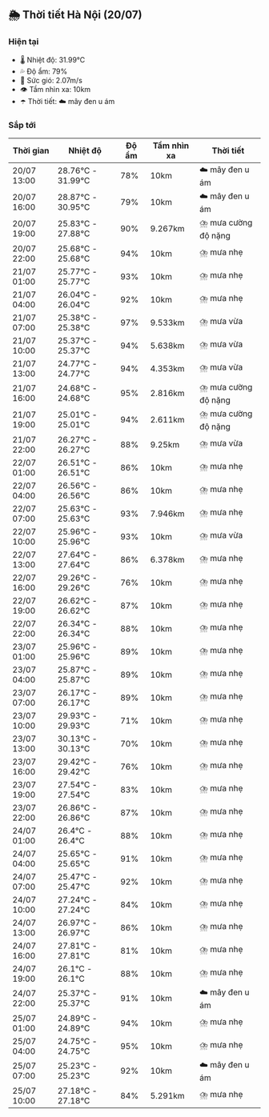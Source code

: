 ## 🌦️ Thời tiết Hà Nội (20/07)

### Hiện tại

- 🌡️ Nhiệt độ: 31.99℃
- 💦 Độ ẩm: 79%
- 💨 Sức gió: 2.07m/s
- 👁️ Tầm nhìn xa: 10km
- ☂️ Thời tiết: ☁️ mây đen u ám

### Sắp tới

| Thời gian | Nhiệt độ | Độ ẩm | Tầm nhìn xa | Thời tiết |
| --- | --- | --- | --- | --- |
| 20/07 13:00 | 28.76℃ - 31.99℃ | 78% | 10km | ☁️ mây đen u ám |
| 20/07 16:00 | 28.87℃ - 30.95℃ | 79% | 10km | ☁️ mây đen u ám |
| 20/07 19:00 | 25.83℃ - 27.88℃ | 90% | 9.267km | ⛈️ mưa cường độ nặng |
| 20/07 22:00 | 25.68℃ - 25.68℃ | 94% | 10km | ⛈️ mưa nhẹ |
| 21/07 01:00 | 25.77℃ - 25.77℃ | 93% | 10km | ⛈️ mưa nhẹ |
| 21/07 04:00 | 26.04℃ - 26.04℃ | 92% | 10km | ⛈️ mưa nhẹ |
| 21/07 07:00 | 25.38℃ - 25.38℃ | 97% | 9.533km | ⛈️ mưa vừa |
| 21/07 10:00 | 25.37℃ - 25.37℃ | 94% | 5.638km | ⛈️ mưa vừa |
| 21/07 13:00 | 24.77℃ - 24.77℃ | 94% | 4.353km | ⛈️ mưa vừa |
| 21/07 16:00 | 24.68℃ - 24.68℃ | 95% | 2.816km | ⛈️ mưa cường độ nặng |
| 21/07 19:00 | 25.01℃ - 25.01℃ | 94% | 2.611km | ⛈️ mưa cường độ nặng |
| 21/07 22:00 | 26.27℃ - 26.27℃ | 88% | 9.25km | ⛈️ mưa vừa |
| 22/07 01:00 | 26.51℃ - 26.51℃ | 86% | 10km | ⛈️ mưa nhẹ |
| 22/07 04:00 | 26.56℃ - 26.56℃ | 86% | 10km | ⛈️ mưa nhẹ |
| 22/07 07:00 | 25.63℃ - 25.63℃ | 93% | 7.946km | ⛈️ mưa nhẹ |
| 22/07 10:00 | 25.96℃ - 25.96℃ | 93% | 10km | ⛈️ mưa vừa |
| 22/07 13:00 | 27.64℃ - 27.64℃ | 86% | 6.378km | ⛈️ mưa nhẹ |
| 22/07 16:00 | 29.26℃ - 29.26℃ | 76% | 10km | ⛈️ mưa nhẹ |
| 22/07 19:00 | 26.62℃ - 26.62℃ | 87% | 10km | ⛈️ mưa nhẹ |
| 22/07 22:00 | 26.34℃ - 26.34℃ | 88% | 10km | ⛈️ mưa nhẹ |
| 23/07 01:00 | 25.96℃ - 25.96℃ | 89% | 10km | ⛈️ mưa nhẹ |
| 23/07 04:00 | 25.87℃ - 25.87℃ | 89% | 10km | ⛈️ mưa nhẹ |
| 23/07 07:00 | 26.17℃ - 26.17℃ | 89% | 10km | ⛈️ mưa nhẹ |
| 23/07 10:00 | 29.93℃ - 29.93℃ | 71% | 10km | ⛈️ mưa nhẹ |
| 23/07 13:00 | 30.13℃ - 30.13℃ | 70% | 10km | ⛈️ mưa nhẹ |
| 23/07 16:00 | 29.42℃ - 29.42℃ | 76% | 10km | ⛈️ mưa nhẹ |
| 23/07 19:00 | 27.54℃ - 27.54℃ | 83% | 10km | ⛈️ mưa nhẹ |
| 23/07 22:00 | 26.86℃ - 26.86℃ | 87% | 10km | ⛈️ mưa nhẹ |
| 24/07 01:00 | 26.4℃ - 26.4℃ | 88% | 10km | ⛈️ mưa nhẹ |
| 24/07 04:00 | 25.65℃ - 25.65℃ | 91% | 10km | ⛈️ mưa nhẹ |
| 24/07 07:00 | 25.47℃ - 25.47℃ | 92% | 10km | ⛈️ mưa nhẹ |
| 24/07 10:00 | 27.24℃ - 27.24℃ | 84% | 10km | ⛈️ mưa nhẹ |
| 24/07 13:00 | 26.97℃ - 26.97℃ | 86% | 10km | ⛈️ mưa nhẹ |
| 24/07 16:00 | 27.81℃ - 27.81℃ | 81% | 10km | ⛈️ mưa nhẹ |
| 24/07 19:00 | 26.1℃ - 26.1℃ | 88% | 10km | ⛈️ mưa nhẹ |
| 24/07 22:00 | 25.37℃ - 25.37℃ | 91% | 10km | ☁️ mây đen u ám |
| 25/07 01:00 | 24.89℃ - 24.89℃ | 94% | 10km | ⛈️ mưa nhẹ |
| 25/07 04:00 | 24.75℃ - 24.75℃ | 95% | 10km | ⛈️ mưa nhẹ |
| 25/07 07:00 | 25.23℃ - 25.23℃ | 92% | 10km | ☁️ mây đen u ám |
| 25/07 10:00 | 27.18℃ - 27.18℃ | 84% | 5.291km | ⛈️ mưa nhẹ |
